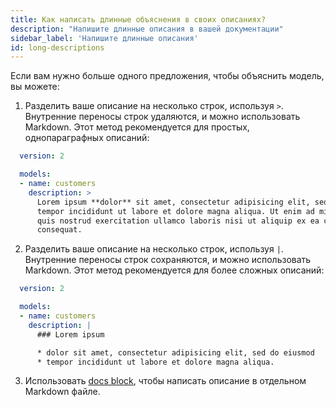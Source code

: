 ```yaml
---
title: Как написать длинные объяснения в своих описаниях?
description: "Напишите длинные описания в вашей документации"
sidebar_label: 'Напишите длинные описания'
id: long-descriptions
---
```

Если вам нужно больше одного предложения, чтобы объяснить модель, вы можете:
1. Разделить ваше описание на несколько строк, используя `>`. Внутренние переносы строк удаляются, и можно использовать Markdown. Этот метод рекомендуется для простых, однопараграфных описаний:
```yml
  version: 2

  models:
  - name: customers
    description: >
      Lorem ipsum **dolor** sit amet, consectetur adipisicing elit, sed do eiusmod
      tempor incididunt ut labore et dolore magna aliqua. Ut enim ad minim veniam,
      quis nostrud exercitation ullamco laboris nisi ut aliquip ex ea commodo
      consequat.
```

2. Разделить ваше описание на несколько строк, используя `|`. Внутренние переносы строк сохраняются, и можно использовать Markdown. Этот метод рекомендуется для более сложных описаний:
```yml
  version: 2

  models:
  - name: customers
    description: |
      ### Lorem ipsum

      * dolor sit amet, consectetur adipisicing elit, sed do eiusmod
      * tempor incididunt ut labore et dolore magna aliqua.
```

3. Использовать [docs block](/docs/build/documentation#using-docs-blocks), чтобы написать описание в отдельном Markdown файле.